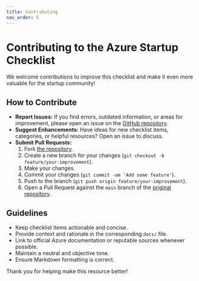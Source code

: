 ```yaml
---
title: Contributing
nav_order: 5
---
```


# Contributing to the Azure Startup Checklist

We welcome contributions to improve this checklist and make it even more valuable for the startup community!

## How to Contribute

*   **Report Issues:** If you find errors, outdated information, or areas for improvement, please open an issue on the [GitHub repository](https://github.com/ricmmartins/azure-digital-natives-checklist).
*   **Suggest Enhancements:** Have ideas for new checklist items, categories, or helpful resources? Open an issue to discuss.
*   **Submit Pull Requests:**
    1.  Fork [the repository](https://github.com/ricmmartins/azure-digital-natives-checklist).
    2.  Create a new branch for your changes (`git checkout -b feature/your-improvement`).
    3.  Make your changes.
    4.  Commit your changes (`git commit -am 'Add some feature'`).
    5.  Push to the branch (`git push origin feature/your-improvement`).
    6.  Open a Pull Request against the `main` branch of the [original repository](https://github.com/ricmmartins/azure-digital-natives-checklist).

## Guidelines

*   Keep checklist items actionable and concise.
*   Provide context and rationale in the corresponding `docs/` file.
*   Link to official Azure documentation or reputable sources whenever possible.
*   Maintain a neutral and objective tone.
*   Ensure Markdown formatting is correct.

Thank you for helping make this resource better!
